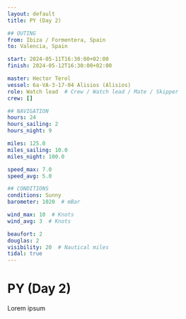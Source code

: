 ```yaml
---
layout: default
title: PY (Day 2)

## OUTING
from: Ibiza / Formentera, Spain
to: Valencia, Spain

start: 2024-05-11T16:30:00+02:00
finish: 2024-05-12T16:30:00+02:00

master: Hector Terol
vessel: 6a-VA-3-17-04 Alisios (Alisios)
role: Watch lead  # Crew / Watch lead / Mate / Skipper
crew: []

## NAVIGATION
hours: 24
hours_sailing: 2
hours_night: 9

miles: 125.0
miles_sailing: 10.0
miles_night: 100.0

speed_max: 7.0
speed_avg: 5.0

## CONDITIONS
conditions: Sunny
barometer: 1020  # mBar

wind_max: 10  # Knots
wind_avg: 3  # Knots

beaufort: 2
douglas: 2
visibility: 20  # Nautical miles
tidal: true
---
```


# PY (Day 2)

Lorem ipsum